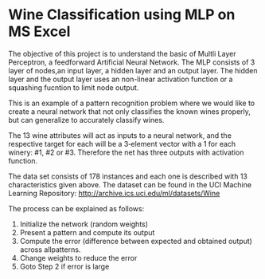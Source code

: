 # Wine Classification using MLP on MS Excel

The objective of this project is to understand the basic of Multli Layer Perceptron, a feedforward Artificial Neural Network. The MLP consists of 3 layer of nodes,an input layer, a hidden layer and an output layer. The hidden layer and the output layer uses an non-linear activation function or a squashing fucntion to limit node output.

This is an example of a pattern recognition problem where we would like to create a neural network that not only classifies the known wines properly, but can generalize to accurately classify wines.

The 13 wine attributes will act as inputs to a neural network, and the respective target for each will be a 3‐element vector with a 1 for each winery: #1, #2 or #3. Therefore the net has three outputs with activation function.

The data set consists of 178 instances and each one is described with 13 characteristics given above. The dataset can be found in the UCI Machine Learning Repository: http://archive.ics.uci.edu/ml/datasets/Wine

The process can be explained as follows:

1. Initialize the network (random weights)
2. Present a pattern and compute its output
3. Compute the error (difference between expected and obtained output) across allpatterns.
4. Change weights to reduce the error
5. Goto Step 2 if error is large
